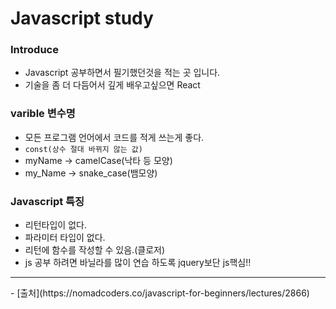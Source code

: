 # Javascript study

### Introduce
  
  - Javascript 공부하면서 필기했던것을 적는 곳 입니다.
  - 기술을 좀 더 다듬어서 깊게 배우고싶으면 React

### varible 변수명

 - 모든 프로그램 언어에서 코드를 적게 쓰는게 좋다.
 -  `const(상수 절대 바뀌지 않는 값)`
 -  myName -> camelCase(낙타 등 모양)
 -  my_Name -> snake_case(뱀모양)

### Javascript 특징

  - 리턴타입이 없다.
  - 파라미터 타입이 없다.
  - 리턴에 함수를 작성할 수 있음.(클로저)
  - js 공부 하려면 바닐라를 많이 연습 하도록 jquery보단 js핵심!! 


<hr>
  - [출처](https://nomadcoders.co/javascript-for-beginners/lectures/2866)
